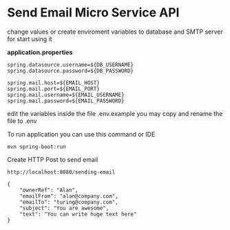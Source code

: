 # Send Email Micro Service API

change values or create enviroment variables to database and SMTP server for start using it

**application.properties**

```
spring.datasource.username=${DB_USERNAME}
spring.datasource.password=${DB_PASSWORD}

spring.mail.host=${EMAIL_HOST}
spring.mail.port=${EMAIL_PORT}
spring.mail.username=${EMAIL_USERNAME}
spring.mail.password=${EMAIL_PASSWORD}
```

edit the variables inside the file .env.example
you may copy and rename the file to .env

To run application you can use this command or IDE

```
mvn spring-boot:run
```

Create HTTP Post to send email
```
http://localhost:8080/sending-email

{
    "ownerRef": "Alan",
    "emailFrom": "alan@company.com",
    "emailTo": "turing@company.com",
    "subject": "You are awesome",
    "text": "You can write huge text here"
}
```